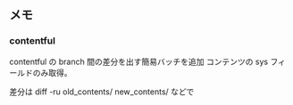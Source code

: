 ## メモ

### contentful

contentful の branch 間の差分を出す簡易バッチを追加
コンテンツの sys フィールドのみ取得。

差分は diff -ru old_contents/ new_contents/ などで
